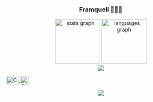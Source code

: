 <p align="center" width="300">
   <h3 align="center"> Framqueli 👨🏻‍💻</h3>
</p>


<div align="center">
  <img src="https://github-readme-stats.vercel.app/api?username=FraMqueli&hide_title=false&hide_rank=false&show_icons=true&include_all_commits=true&count_private=true&disable_animations=false&theme=dracula&locale=en&hide_border=false" height="120" alt="stats graph"  />
  <img src="https://github-readme-stats.vercel.app/api/top-langs?username=FraMqueli&locale=en&hide_title=false&layout=compact&card_width=320&langs_count=5&theme=dracula&hide_border=false" height="120" alt="languages graph"  />
</div>

<div align="center">
    <img src="https://th.bing.com/th/id/R.7b83b010c1b941aad40ecacd7bad6520?rik=kXuhpdMQN73vYQ&riu=http%3a%2f%2fi0.kym-cdn.com%2fphotos%2fimages%2foriginal%2f001%2f055%2f436%2f1e4.gif&ehk=2ZLoHo%2fm%2flU7m%2bULWQoQNJBiACunC05s1uoVHiIkPzI%3d&risl=&pid=ImgRaw&r=0" scale(0.5)/>
</div>

<p align="center">

  <span style="width: 8px;"> </span>
   <a href="https://www.youtube.com/channel/UCkFV8dmKlR0swj3y7oRTXCA" target="blank">
    <img align="center" src="https://upload.wikimedia.org/wikipedia/commons/0/09/YouTube_full-color_icon_%282017%29.svg" alt="Canal de YouTube de Framqueli" height="23px" width="33px" />
  </a>
  <span style="width: 8px;"> </span>
  <a href="https://instagram.com/tu_canal" target="blank">
    <img align="center" src="https://upload.wikimedia.org/wikipedia/commons/e/e7/Instagram_logo_2016.svg" alt="Canal de Instagram de Framqueli" height="23px" width="23px" />
</p>

<div align="center">
    <img src="https://media1.tenor.com/m/qVgrRXyFfeYAAAAd/toji-fushiguro-toji-zenin.gif" scale(0.25)/>
</div>